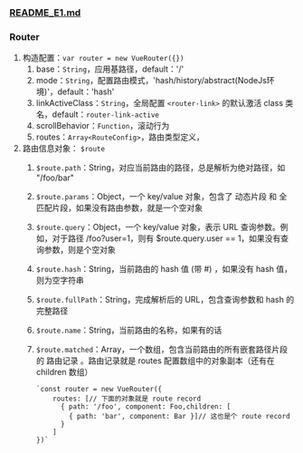 ### [README_E1.md](https://github.com/luoleiself/summary/blob/master/vueJs/VueRouter/README_E1.md)
### Router
   1. 构造配置：`var router = new VueRouter({})`
      1. base：`String`，应用基路径，default：'/'
      2. mode：`String`，配置路由模式，'hash/history/abstract(NodeJs环境)'，default：'hash'
      3. linkActiveClass：`String`，全局配置 `<router-link>` 的默认激活 class 类名，default：`router-link-active`
      4. scrollBehavior：`Function`，滚动行为
      5. routes：`Array<RouteConfig>`，路由类型定义，
  2. 路由信息对象： `$route`
     1. `$route.path`：String，对应当前路由的路径，总是解析为绝对路径，如 "/foo/bar"
     2. `$route.params`：Object，一个 key/value 对象，包含了 动态片段 和 全匹配片段，如果没有路由参数，就是一个空对象
     3. `$route.query`：Object，一个 key/value 对象，表示 URL 查询参数。例如，对于路径 /foo?user=1，则有 $route.query.user == 1，如果没有查询参数，则是个空对象
     4. `$route.hash`：String，当前路由的 hash 值 (带 #) ，如果没有 hash 值，则为空字符串
     5. `$route.fullPath`：String，完成解析后的 URL，包含查询参数和 hash 的完整路径
     6. `$route.name`：String，当前路由的名称，如果有的话
     7. `$route.matched`：Array，一个数组，包含当前路由的所有嵌套路径片段的 路由记录 。路由记录就是 routes 配置数组中的对象副本（还有在 children 数组）

            `const router = new VueRouter({
                routes: [// 下面的对象就是 route record
                  { path: '/foo', component: Foo,children: [
                    { path: 'bar', component: Bar }]// 这也是个 route record
                  }
                ]
            })`


